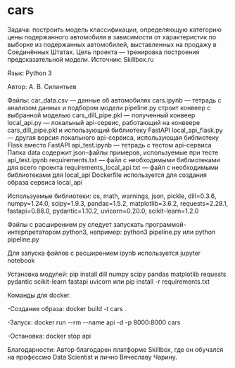 # cars
Задача: построить модель классификации, определяющую категорию цены подержанного автомобиля в зависимости от характеристик по выборке из подержанных автомобилей, выставленных на продажу в Соединённых Штатах.
Цель проекта — тренировка построения предсказательной модели.
Источник: Skillbox.ru

Язык: Python 3

Автор: А. В. Силантьев

Файлы:
car_data.csv — данные об автомобилях
cars.ipynb — тетрадь с анализом данных и подбором модели
pipeline.py строит конвеер с выбранной моделью
cars_dill_pipe.pkl — полученный конвеер
local_api.py — локальный api-сервис, работающий на конвеере cars_dill_pipe.pkl и использующий библиотеку FastAPI
local_api_flask.py — другая версия локального api-сервиса, использующая библиотеку Flask вместо FastAPI 
api_test.ipynb — тетрадь с тестом api-сервиса
Папка data содержит json-файлы примеров, используемые при тесте api_test.ipynb
requirements.txt — файл с необходимыми библиотеками для всего проекта
requirements_local_api.txt — файл с необходимыми библиотеками для local_api
Dockerfile используется для создания образа сервиса local_api

Используемые библиотеки:
os, math, warnings, json, pickle, dill=0.3.6, numpy=1.24.0, scipy=1.9.3, pandas=1.5.2, matplotlib=3.6.2, requests=2.28.1, fastapi=0.88.0, pydantic=1.10.2, uvicorn=0.20.0, scikit-learn=1.2.0

Файлы с расширением py следует запускать программой-интерпретатором python3, например:
python3 pipeline.py
или
python pipeline.py

Для запуска файлов с расширением ipynb используется jupyter notebook

Установка модулей:
pip install dill numpy scipy pandas matplotlib requests pydantic scikit-learn fastapi uvicorn
или
pip install -r requirements.txt


Команды для docker.

-Создание образа:
docker build -t cars .

-Запуск:
docker run --rm --name api -d -p 8000:8000 cars

-Остановка:
docker stop api


Благодарности:
Автор благодарен платформе Skillbox, где он обучался на профессию Data Scientist и лично Вячеславу Чарину.
